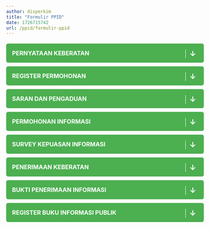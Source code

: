 ```yaml
---
author: disperkim
title: "Formulir PPID"
date: 1726715742
url: /ppid/formulir-ppid
---
```


<div style="display: flex; flex-direction: column; gap: 10px; margin-top: 20px;"><!-- Kotak file pertama -->
<div style="border: 1px solid #4caf50; padding: 15px; border-radius: 5px; background-color: #4caf50; width: 100%; max-width: 600px; position: relative; font-weight: bold; font-size: 16px; text-align: left;"><a href="/file/Ay5KXLG3APpd9m9LznJD.pdf" title="PERNYATAAN KEBERATAN" target="_blank" rel="noopener" style="color: #fff; text-decoration: none; display: block;"> <span style="font-size: 16px; color: #ffffff;">PERNYATAAN KEBERATAN</span> <span style="position: absolute; right: 20px; font-size: 20px; color: #ffffff; border-left: 1px solid #ffffff; padding-left: 10px;">&darr;</span> </a></div>
<!-- Kotak file kedua -->
<div style="border: 1px solid #4caf50; padding: 15px; border-radius: 5px; background-color: #4caf50; width: 100%; max-width: 600px; position: relative; font-weight: bold; font-size: 16px; text-align: left;"><a href="/file/MMU6i5mqqrqqCfEi0NsE.pdf" title="REGISTER PERMOHONAN" target="_blank" rel="noopener" style="color: #fff; text-decoration: none; display: block;"> <span style="font-size: 16px; color: #ffffff;">REGISTER PERMOHONAN</span> <span style="position: absolute; right: 20px; font-size: 20px; color: #ffffff; border-left: 1px solid #ffffff; padding-left: 10px;">&darr;</span> </a></div>
<!-- Kotak file ketiga -->
<div style="border: 1px solid #4caf50; padding: 15px; border-radius: 5px; background-color: #4caf50; width: 100%; max-width: 600px; position: relative; font-weight: bold; font-size: 16px; text-align: left;"><a href="/file/qSmLFv33km3EHPSMyMQk.pdf" title="SARAN DAN PENGADUAN" target="_blank" rel="noopener" style="color: #fff; text-decoration: none; display: block;"> <span style="font-size: 16px; color: #ffffff;">SARAN DAN PENGADUAN</span> <span style="position: absolute; right: 20px; font-size: 20px; color: #ffffff; border-left: 1px solid #ffffff; padding-left: 10px;">&darr;</span> </a></div>
<!-- Kotak file keempat -->
<div style="border: 1px solid #4caf50; padding: 15px; border-radius: 5px; background-color: #4caf50; width: 100%; max-width: 600px; position: relative; font-weight: bold; font-size: 16px; text-align: left;"><a href="/file/PODBPcujsImVtkVWGz2f.pdf" title="PERMOHONAN INFORMASI" target="_blank" rel="noopener" style="color: #fff; text-decoration: none; display: block;"> <span style="font-size: 16px; color: #ffffff;">PERMOHONAN INFORMASI</span> <span style="position: absolute; right: 20px; font-size: 20px; color: #ffffff; border-left: 1px solid #ffffff; padding-left: 10px;">&darr;</span> </a></div>
<!-- Kotak file kelima -->
<div style="border: 1px solid #4caf50; padding: 15px; border-radius: 5px; background-color: #4caf50; width: 100%; max-width: 600px; position: relative; font-weight: bold; font-size: 16px; text-align: left;"><a href="/file/aWRtZlnuA8WMAtpAbihx.pdf" title="SURVEY KEPUASAN INFORMASI" target="_blank" rel="noopener" style="color: #fff; text-decoration: none; display: block;"> <span style="font-size: 16px; color: #ffffff;">SURVEY KEPUASAN INFORMASI</span> <span style="position: absolute; right: 20px; font-size: 20px; color: #ffffff; border-left: 1px solid #ffffff; padding-left: 10px;">&darr;</span> </a></div>
<!-- Kotak file keenam -->
<div style="border: 1px solid #4caf50; padding: 15px; border-radius: 5px; background-color: #4caf50; width: 100%; max-width: 600px; position: relative; font-weight: bold; font-size: 16px; text-align: left;"><a href="/file/fPSoa4y6YNfJbGEkgsJr.pdf" title="PENERIMAAN KEBERATAN" target="_blank" rel="noopener" style="color: #fff; text-decoration: none; display: block;"> <span style="font-size: 16px; color: #ffffff;">PENERIMAAN KEBERATAN</span> <span style="position: absolute; right: 20px; font-size: 20px; color: #ffffff; border-left: 1px solid #ffffff; padding-left: 10px;">&darr;</span> </a></div>
<!-- Kotak file ketujuh -->
<div style="border: 1px solid #4caf50; padding: 15px; border-radius: 5px; background-color: #4caf50; width: 100%; max-width: 600px; position: relative; font-weight: bold; font-size: 16px; text-align: left;"><a href="/file/pUzlYcyKKNdVsb5jZGcJ.pdf" title="BUKTI PENERIMAAN INFORMASI" target="_blank" rel="noopener" style="color: #fff; text-decoration: none; display: block;"> <span style="font-size: 16px; color: #ffffff;">BUKTI PENERIMAAN INFORMASI</span> <span style="position: absolute; right: 20px; font-size: 20px; color: #ffffff; border-left: 1px solid #ffffff; padding-left: 10px;">&darr;</span> </a></div>
<!-- Kotak file kedelapan -->
<div style="border: 1px solid #4caf50; padding: 15px; border-radius: 5px; background-color: #4caf50; width: 100%; max-width: 600px; position: relative; font-weight: bold; font-size: 16px; text-align: left;"><a href="/file/newfile.pdf" title="REGISTER BUKU INFORMASI PUBLIK" target="_blank" rel="noopener" style="color: #fff; text-decoration: none; display: block;"> <span style="font-size: 16px; color: #ffffff;">REGISTER BUKU INFORMASI PUBLIK</span> <span style="position: absolute; right: 20px; font-size: 20px; color: #ffffff; border-left: 1px solid #ffffff; padding-left: 10px;">&darr;</span> </a></div>
</div>

